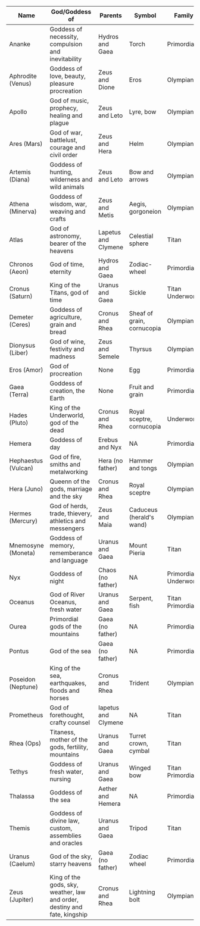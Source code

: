|Name|God/Goddess of|Parents|Symbol|Family|
|---|---|---|---|---|
Ananke | Goddess of necessity, compulsion and inevitability | Hydros and Gaea | Torch | Primordial 
Aphrodite (Venus) | Goddess of love, beauty, pleasure procreation | Zeus and Dione | Eros | Olympian 
Apollo | God of music, prophecy, healing and plague | Zeus and Leto | Lyre, bow|  Olympian 
Ares (Mars) | God of war, battlelust, courage and civil order | Zeus and Hera | Helm | Olympian 
Artemis (Diana) | Goddess of hunting, wilderness and wild animals | Zeus and Leto | Bow and arrows | Olympian 
Athena (Minerva) | Goddess of wisdom, war, weaving and crafts | Zeus and Metis | Aegis, gorgoneion | Olympian 
Atlas | God of astronomy, bearer of the heavens | Lapetus and Clymene | Celestial sphere | Titan
Chronos (Aeon) | God of time, eternity | Hydros and Gaea | Zodiac-wheel | Primordial 
Cronus (Saturn) | King of the Titans, god of time | Uranus and Gaea | Sickle | Titan<br/>Underworld 
Demeter (Ceres) | Goddess of agriculture, grain and bread | Cronus and Rhea | Sheaf of grain, cornucopia | Olympian
Dionysus (Liber) | God of wine, festivity and madness | Zeus and Semele | Thyrsus | Olympian 
Eros (Amor) | God of procreation | None | Egg | Primordial 
Gaea (Terra) | Goddess of creation, the Earth | None | Fruit and grain | Primordial 
Hades (Pluto) | King of the Underworld, god of the dead | Cronus and Rhea | Royal sceptre, cornucopia | Underworld 
Hemera | Goddess of day | Erebus and Nyx | NA | Primordial 
Hephaestus (Vulcan) | God of fire, smiths and metalworking | Hera (no father) | Hammer and tongs | Olympian 
Hera (Juno) | Queenn of the gods, marriage and the sky | Cronus and Rhea | Royal sceptre | Olympian 
Hermes (Mercury) | God of herds, trade, thievery, athletics and messengers | Zeus and Maia | Caduceus (herald's wand) | Olympian 
Mnemosyne (Moneta) | Goddess of memory, rememberance and language | Uranus and Gaea | Mount Pieria | Titan 
Nyx | Goddess of night | Chaos (no father) | NA | Primordial<br/>Underworld
Oceanus | God of River Oceanus, fresh water | Uranus and Gaea | Serpent, fish | Titan<br/>Primordial 
Ourea | Primordial gods of the mountains | Gaea (no father) | NA | Primordial 
Pontus | God of the sea | Gaea (no father) | NA | Primordial 
Poseidon (Neptune) | King of the sea, earthquakes, floods and horses | Cronus and Rhea | Trident | Olympian 
Prometheus | God of forethought, crafty counsel | Iapetus and Clymene | NA | Titan 
Rhea (Ops) | Titaness, mother of the gods, fertility, mountains | Uranus and Gaea | Turret crown, cymbal | Titan 
Tethys | Goddess of fresh water, nursing | Uranus and Gaea | Winged bow | Titan<br/>Primordial
Thalassa | Goddess of the sea | Aether and Hemera | NA | Primordial
Themis | Goddess of divine law, custom, assemblies and oracles | Uranus and Gaea | Tripod | Titan 
Uranus (Caelum) | God of the sky, starry heavens | Gaea (no father) | Zodiac wheel | Primordial 
Zeus (Jupiter) | King of the gods, sky, weather, law and order, destiny and fate, kingship | Cronus and Rhea | Lightning bolt | Olympian 

